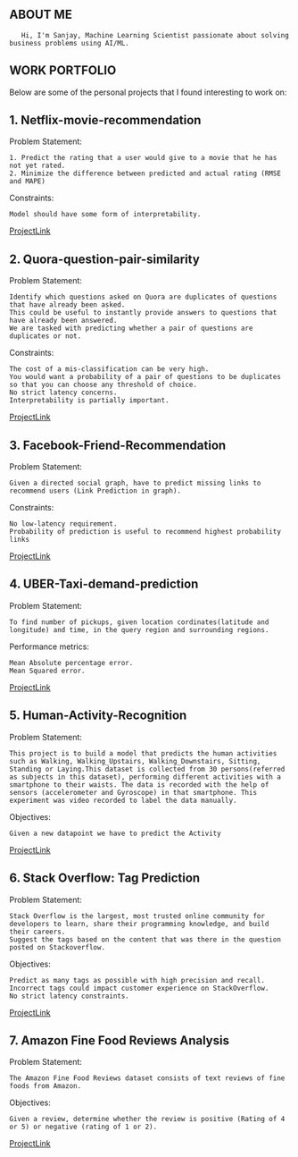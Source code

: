 ## ABOUT ME 
       Hi, I'm Sanjay, Machine Learning Scientist passionate about solving business problems using AI/ML. 

## WORK PORTFOLIO
Below are some of the personal projects that I found interesting to work on:

## 1. Netflix-movie-recommendation
Problem Statement:

    1. Predict the rating that a user would give to a movie that he has not yet rated. 
    2. Minimize the difference between predicted and actual rating (RMSE and MAPE)
    
Constraints:

    Model should have some form of interpretability.

[ProjectLink](https://github.com/sanjayuconn/Netflix-movie-recommendation)

## 2. Quora-question-pair-similarity
Problem Statement:

    Identify which questions asked on Quora are duplicates of questions that have already been asked.
    This could be useful to instantly provide answers to questions that have already been answered.
    We are tasked with predicting whether a pair of questions are duplicates or not.
    
Constraints:

    The cost of a mis-classification can be very high.
    You would want a probability of a pair of questions to be duplicates so that you can choose any threshold of choice.
    No strict latency concerns.
    Interpretability is partially important.
    
[ProjectLink](https://github.com/sanjayuconn/Quora-question-pair-similarity)

## 3. Facebook-Friend-Recommendation
Problem Statement:

    Given a directed social graph, have to predict missing links to recommend users (Link Prediction in graph).
    
Constraints:

    
    No low-latency requirement.
    Probability of prediction is useful to recommend highest probability links

[ProjectLink](https://github.com/sanjayuconn/Facebook-Friend-Recommendation-System)

## 4. UBER-Taxi-demand-prediction
Problem Statement:

    To find number of pickups, given location cordinates(latitude and longitude) and time, in the query region and surrounding regions.
    
Performance metrics:

    Mean Absolute percentage error.
    Mean Squared error.

[ProjectLink](https://github.com/sanjayuconn/UBER-Taxi-demand-prediction)

## 5. Human-Activity-Recognition
Problem Statement:

    This project is to build a model that predicts the human activities such as Walking, Walking_Upstairs, Walking_Downstairs, Sitting, Standing or Laying.This dataset is collected from 30 persons(referred as subjects in this dataset), performing different activities with a smartphone to their waists. The data is recorded with the help of sensors (accelerometer and Gyroscope) in that smartphone. This experiment was video recorded to label the data manually.
    
Objectives:

    Given a new datapoint we have to predict the Activity

[ProjectLink](https://github.com/sanjayuconn/Human-Activity-Recognition)

## 6. Stack Overflow: Tag Prediction
Problem Statement:

    Stack Overflow is the largest, most trusted online community for developers to learn, share their programming knowledge, and build their careers.
    Suggest the tags based on the content that was there in the question posted on Stackoverflow. 
    
Objectives:

    
    Predict as many tags as possible with high precision and recall.
    Incorrect tags could impact customer experience on StackOverflow.
    No strict latency constraints.


[ProjectLink](https://github.com/sanjayuconn/StackOverflow-tag-prediction)


## 7. Amazon Fine Food Reviews Analysis
Problem Statement:

    The Amazon Fine Food Reviews dataset consists of text reviews of fine foods from Amazon. 
    
Objectives:

    
    Given a review, determine whether the review is positive (Rating of 4 or 5) or negative (rating of 1 or 2).

[ProjectLink](https://github.com/sanjayuconn/Amazon-Fine-Food-Reviews)

